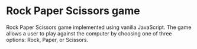 # Rock Paper Scissors game
Rock Paper Scissors game implemented using vanilla JavaScript. The game allows a user to play against the computer by choosing one of three options: Rock, Paper, or Scissors.
